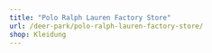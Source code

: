 ```yaml
---
title: "Polo Ralph Lauren Factory Store"
url: /deer-park/polo-ralph-lauren-factory-store/
shop: Kleidung
---
```

